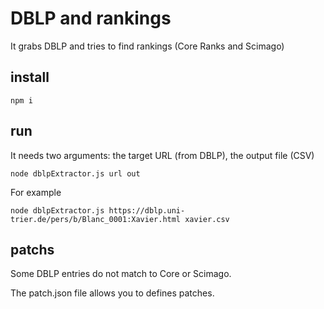 # DBLP and rankings 

It grabs DBLP and tries to find rankings (Core Ranks and Scimago)

## install

    npm i

## run

It needs two arguments: the target URL (from DBLP), the output file (CSV)

    node dblpExtractor.js url out


For example

    node dblpExtractor.js https://dblp.uni-trier.de/pers/b/Blanc_0001:Xavier.html xavier.csv


## patchs

Some DBLP entries do not match to Core or Scimago.

The patch.json file allows you to defines patches.